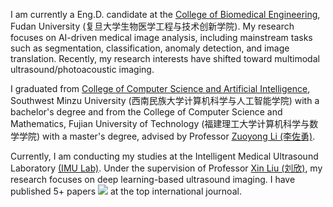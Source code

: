 I am currently a Eng.D. candidate at the [College of Biomedical Engineering](https://bme-college.fudan.edu.cn/main.htm), Fudan University (复旦大学生物医学工程与技术创新学院). My research focuses on AI-driven medical image analysis, including mainstream tasks such as segmentation, classification, anomaly detection, and image translation. Recently, my research interests have shifted toward multimodal ultrasound/photoacoustic imaging.

I graduated from [College of Computer Science and Artificial Intelligence](https://jkxy.swun.edu.cn/), Southwest Minzu University (西南民族大学计算机科学与人工智能学院) with a bachelor's degree and from the College of Computer Science and Mathematics, Fujian University of Technology (福建理工大学计算机科学与数学学院) with a master's degree, advised by Professor [Zuoyong Li (李佐勇)](https://jsj.mju.edu.cn/2025/0227/c6122a195672/page.htm).

Currently, I am conducting my studies at the Intelligent Medical Ultrasound Laboratory [(IMU Lab)](https://imu.fudan.edu.cn/index.htm). Under the supervision of Professor [Xin Liu (刘欣)](https://faet.fudan.edu.cn/e4/8f/c23899a255119/page.htm), my research focuses on deep learning-based ultrasound imaging. I have published 5+ papers <a href='https://scholar.google.com/citations?user=srI1hRMAAAAJ&hl=zh-CN'><img src="https://img.shields.io/endpoint?logo=Google%20Scholar&url=https%3A%2F%2Fcdn.jsdelivr.net%2Fgh%2FLQH89757%2Flinqinghua.github.io@google-scholar-stats%2Fgs_data_shieldsio.json&labelColor=f6f6f6&color=9cf&style=flat&label=citations"></a> at the top international journoal.

